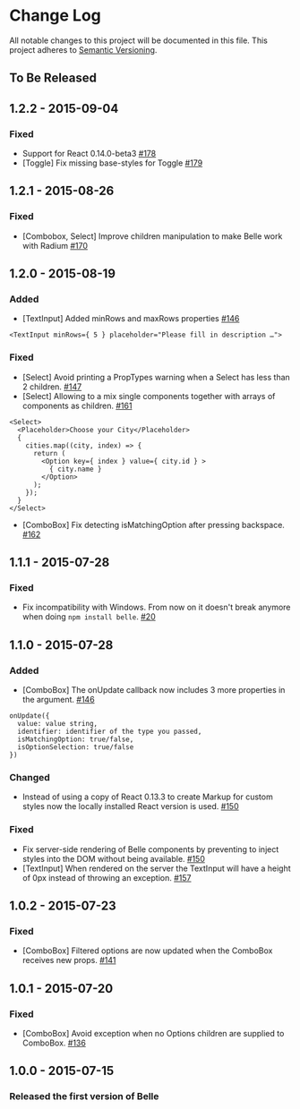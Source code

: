 # Change Log
All notable changes to this project will be documented in this file.
This project adheres to [Semantic Versioning](http://semver.org/).

## To Be Released

## 1.2.2 - 2015-09-04

### Fixed
- Support for React 0.14.0-beta3 [#178](https://github.com/nikgraf/belle/pull/178)
- [Toggle] Fix missing base-styles for Toggle [#179](https://github.com/nikgraf/belle/issues/179)

## 1.2.1 - 2015-08-26

### Fixed
- [Combobox, Select] Improve children manipulation to make Belle work with Radium [#170](https://github.com/nikgraf/belle/issues/170)

## 1.2.0 - 2015-08-19

### Added
- [TextInput] Added minRows and maxRows properties [#146](https://github.com/nikgraf/belle/pull/146)

```
<TextInput minRows={ 5 } placeholder="Please fill in description …">
```

### Fixed
- [Select] Avoid printing a PropTypes warning when a Select has less than 2 children. [#147](https://github.com/nikgraf/belle/issues/147)
- [Select] Allowing to a mix single components together with arrays of components as children. [#161](https://github.com/nikgraf/belle/issues/161)

```
<Select>
  <Placeholder>Choose your City</Placeholder>
  {
    cities.map((city, index) => {
      return (
        <Option key={ index } value={ city.id } >
          { city.name }
        </Option>
      );
    });
  }
</Select>
```

- [ComboBox] Fix detecting isMatchingOption after pressing backspace. [#162](https://github.com/nikgraf/belle/issues/162)

## 1.1.1 - 2015-07-28
### Fixed

- Fix incompatibility with Windows. From now on it doesn't break anymore when doing `npm install belle`. [#20](https://github.com/nikgraf/belle/issues/20)

## 1.1.0 - 2015-07-28
### Added
- [ComboBox] The onUpdate callback now includes 3 more properties in the argument.  [#146](https://github.com/nikgraf/belle/pull/146)

```
onUpdate({
  value: value string,
  identifier: identifier of the type you passed,
  isMatchingOption: true/false,
  isOptionSelection: true/false
})
```

### Changed
- Instead of using a copy of React 0.13.3 to create Markup for custom styles now the locally installed React version is used. [#150](https://github.com/nikgraf/belle/pull/150)

### Fixed
- Fix server-side rendering of Belle components by preventing to inject styles into the DOM without being available. [#150](https://github.com/nikgraf/belle/pull/150)
- [TextInput] When rendered on the server the TextInput will have a height of 0px instead of throwing an exception. [#157](https://github.com/nikgraf/belle/pull/157)

## 1.0.2 - 2015-07-23
### Fixed
- [ComboBox] Filtered options are now updated when the ComboBox receives new props. [#141](https://github.com/nikgraf/belle/issues/141)

## 1.0.1 - 2015-07-20
### Fixed
- [ComboBox] Avoid exception when no Options children are supplied to ComboBox. [#136](https://github.com/nikgraf/belle/issues/136)

## 1.0.0 - 2015-07-15
### Released the first version of Belle
